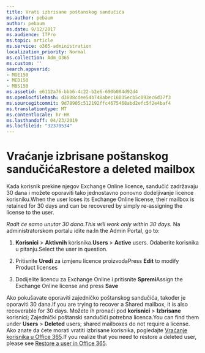 ```yaml
---
title: Vrati izbrisane poštanskog sandučića
ms.author: pebaum
author: pebaum
ms.date: 9/12/2017
ms.audience: ITPro
ms.topic: article
ms.service: o365-administration
localization_priority: Normal
ms.collection: Adm_O365
ms.custom: ''
search.appverid:
- MOE150
- MED150
- MBS150
ms.assetid: e6112a76-bbb6-4c22-b2e6-690b004d92d4
ms.openlocfilehash: d3808cdee54b748abec16035ecb5c093ec6d37f3
ms.sourcegitcommit: 9d78905c512192ffc4675468abd2efc5f2e4baf4
ms.translationtype: MT
ms.contentlocale: hr-HR
ms.lasthandoff: 04/23/2019
ms.locfileid: "32370534"
---
```

# <a name="restore-a-deleted-mailbox"></a><span data-ttu-id="8cbc4-102">Vraćanje izbrisane poštanskog sandučića</span><span class="sxs-lookup"><span data-stu-id="8cbc4-102">Restore a deleted mailbox</span></span>

<span data-ttu-id="8cbc4-103">Kada korisnik prekine njegov Exchange Online licence, sandučić zadržavaju 30 dana i možete oporaviti tako jednostavno ponovno dodeljivanje licence korisniku.</span><span class="sxs-lookup"><span data-stu-id="8cbc4-103">When the user loses its Exchange Online license, their mailbox is retained for 30 days and can be recovered by simply re-assigning the license to the user.</span></span>
  
 <span data-ttu-id="8cbc4-104">*Radit će samo unutar 30 dana.*</span><span class="sxs-lookup"><span data-stu-id="8cbc4-104">*This will work only within 30 days.*</span></span>  <span data-ttu-id="8cbc4-105">Na administratorskom portalu idite na:</span><span class="sxs-lookup"><span data-stu-id="8cbc4-105">In the Admin Portal, go to:</span></span> 
  
1. <span data-ttu-id="8cbc4-106">**Korisnici** \> **Aktivnih** korisnika.</span><span class="sxs-lookup"><span data-stu-id="8cbc4-106">**Users** \> **Active** users.</span></span> <span data-ttu-id="8cbc4-107">Odaberite korisnika u pitanju.</span><span class="sxs-lookup"><span data-stu-id="8cbc4-107">Select the user in question.</span></span> 
    
2. <span data-ttu-id="8cbc4-108">Pritisnite **Uredi** za izmjenu licence proizvoda</span><span class="sxs-lookup"><span data-stu-id="8cbc4-108">Press **Edit** to modify Product licenses</span></span> 
    
3. <span data-ttu-id="8cbc4-109">Dodijelite licencu za Exchange Online i pritisnite **Spremi**</span><span class="sxs-lookup"><span data-stu-id="8cbc4-109">Assign the Exchange Online license and press **Save**</span></span>
    
<span data-ttu-id="8cbc4-110">Ako pokušavate oporaviti zajedničko poštanskog sandučića, također je oporaviti 30 dana.</span><span class="sxs-lookup"><span data-stu-id="8cbc4-110">If you are trying to recover a Shared mailbox, it is also recoverable for 30 days.</span></span> <span data-ttu-id="8cbc4-111">Možete ih pronaći pod **korisnici** \> **Izbrisane** korisnici; Zajednički poštanski sandučići potrebna licenca.</span><span class="sxs-lookup"><span data-stu-id="8cbc4-111">You can find them under **Users** \> **Deleted** users; shared mailboxes do not require a license.</span></span> <span data-ttu-id="8cbc4-112">Ako znate da ćete morati vratiti izbrisane korisnika, pogledajte [Vraćanje korisnika u Office 365](https://docs.microsoft.com/en-us/office365/admin/add-users/restore-user).</span><span class="sxs-lookup"><span data-stu-id="8cbc4-112">If you realize that you need to restore a deleted user, please see [Restore a user in Office 365](https://docs.microsoft.com/en-us/office365/admin/add-users/restore-user).</span></span>
  

